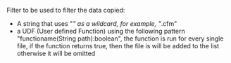 Filter to be used to filter the data copied:
- A string that uses "*" as a wildcard, for example, "*.cfm"
- a UDF (User defined Function) using the following pattern "functioname(String path):boolean", the function is run for every single file, if the function returns true, then the file is will be added to the list otherwise it will be omitted